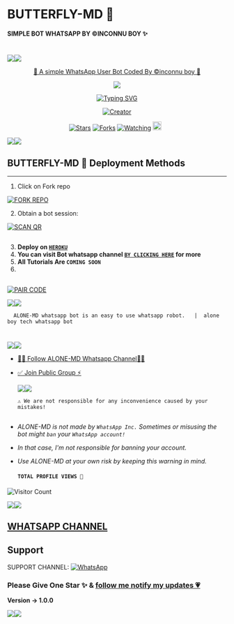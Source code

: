 # BUTTERFLY-MD 🦋
**SIMPLE BOT WHATSAPP BY ©INCONNU BOY ✨** 

# 
   <a><img src='https://i.imgur.com/LyHic3i.gif'/></a><a><img src='https://i.imgur.com/LyHic3i.gif'/></a>
<p align="center"> 
<u>🦋 A simple WhatsApp User Bot Coded By ©inconnu boy 🦋</u>
</p>
<p align="center">
<img src="https://files.catbox.moe/3khlhm.jpg"/>       
<p align="center">
  <a href="https://git.io/typing-svg"><img src="https://readme-typing-svg.demolab.com?font=EB+Garamond&weight=800&size=28&duration=4000&pause=1000&random=false&width=435&lines=+•__BUTTERFLY+MD__•;MULTI-DEVICE+WHATSAPP+BOT;DEVELOPED+BY+©INCONNU+BOY;RELEASED+DATE+18%2F6%2F2024." alt="Typing SVG" /></a>
</p> 
<p align="center">
<a href="#"><img title="Creator" src="https://img.shields.io/badge/Creator-©INCONNU_BOY-red.svg?style=for-the-badge&logo=github"></a>
</p>
<p align="center">
<a href="https://github.com/Aloneboytech/BUTTERFLY-MD/stargazers/"><img title="Stars" src="https://img.shields.io/github/stars/aloneboytech/BUTTERFLY-MD?color=blue&style=flat-square"></a>
<a href="https://github.com/DeeCeeXxx/Itachi_Uchiha-Md/network/members"><img title="Forks" src="https://img.shields.io/github/forks/aloneboytech/BUTTERFLY-MD?color=yellow&style=flat-square"></a>
<a href="https://https://github.com/Aloneboytech/BUTTERFLY-MD/watchers"><img title="Watching" src="https://img.shields.io/github/watchers/aloneboytech/BUTTERFLY-MD?label=Watchers&color=red&style=flat-square"></a>
<a href="https://github.com/Aloneboytech/BUTTERFLY-MD/graphs/commit-activity"><img height="20" src="https://img.shields.io/badge/Maintained-Yes-red.svg"></a>&nbsp;&nbsp;
</p>
<a><img src='https://i.imgur.com/LyHic3i.gif'/></a><a><img src='https://i.imgur.com/LyHic3i.gif'/></a>


## BUTTERFLY-MD 🦋 Deployment Methods
---
1. Click on Fork repo <br>

<a href="https://github.com/Aloneboytech/BUTTERFLY-MD/fork"><img title="FORK REPO" src="https://img.shields.io/badge/FORK REPO-h?color=black&style=for-the-badge&logo=stackshare"></a>

2. Obtain a bot session: 

<a href='https://inconnu-session-l4lp.onrender.com' target="_blank">
    <img alt='SCAN QR' src='https://img.shields.io/badge/Scan_qr-100000?style=for-the-badge&logo=scan&logoColor=white&labelColor=black&color=black'/>
</a>

##
3. **Deploy on [`HEROKU`](https://dashboard.heroku.com/new?template=https://github.com/DeeCeeXxx/Gojou-MD)**
8. **You can visit Bot whatsapp channel [`BY CLICKING HERE`](https://whatsapp.com/channel/0029VapPYSCHQbS1HWZr0y07) for more**
9. **All Tutorials Are `COMING SOON`**
10. 

##
<a href='https://alone-boy-session.onrender.com' target="_blank">
    <img alt='PAIR CODE' src='https://img.shields.io/badge/Scan_qr-100000?style=for-the-badge&logo=scan&logoColor=white&labelColor=Blue&color=Blue'/>
</a>

<a><img src='https://i.imgur.com/LyHic3i.gif'/></a><a><img src='https://i.imgur.com/LyHic3i.gif'/></a>


      ALONE-MD whatsapp bot is an easy to use whatsapp robot.   |  alone boy tech whatsapp bot
# 
# 
<a><img src='https://i.imgur.com/LyHic3i.gif'/></a><a><img src='https://i.imgur.com/LyHic3i.gif'/></a>

* [🧑‍💻 Follow ALONE-MD Whatsapp Channel🧑‍💻](https://whatsapp.com/channel/0029VapPYSCHQbS1HWZr0y07)


* [✅ Join Public Group ⚡](https://chat.whatsapp.com/CZ8j4SHAEgyJfvioXOgo0O)

  <a><img src='https://i.imgur.com/LyHic3i.gif'/></a><a><img src='https://i.imgur.com/LyHic3i.gif'/></a>

      ⚠️ We are not responsible for any inconvenience caused by your mistakes!
  
## 

- *ALONE-MD is not made by `WhatsApp Inc.` Sometimes or misusing the bot might `ban` your `WhatsApp account!`*
- *In that case, I'm not responsible for banning your account.*
- *Use ALONE-MD at your own risk by keeping this warning in mind.*
  
  #### ```TOTAL PROFILE VIEWS 🧚```
![Visitor Count](https://profile-counter.glitch.me/DeeCeeXxx/count.svg)

<a><img src='https://i.imgur.com/LyHic3i.gif'/></a><a><img src='https://i.imgur.com/LyHic3i.gif'/></a>

 ## [ WHATSAPP CHANNEL ](https://whatsapp.com/channel/0029VapPYSCHQbS1HWZr0y07) 

## Support

SUPPORT CHANNEL: <a href="https://whatsapp.com/channel/0029VapPYSCHQbS1HWZr0y07"><img alt="WhatsApp" src="https://img.shields.io/badge/WhatsApp-25D366?style=for-the-badge&logo=whatsapp&logoColor=white"/></a>


### Please Give One Star ✨ & [follow me notify my updates 💗](https://github.com/Aloneboytech)
<b>Version -> 1.0.0</b>

<a><img src='https://i.imgur.com/LyHic3i.gif'/></a><a><img src='https://i.imgur.com/LyHic3i.gif'/></a>

